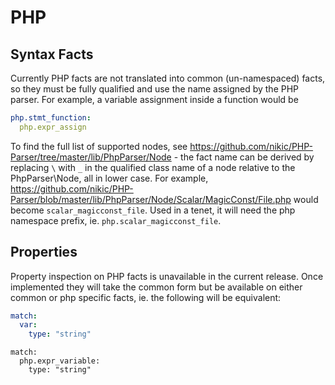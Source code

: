 # PHP

## Syntax Facts

Currently PHP facts are not translated into common (un-namespaced) facts, so they must be fully qualified and use the name assigned by the PHP parser. For example, a variable assignment inside a function would be

```yaml
php.stmt_function:
  php.expr_assign
```

To find the full list of supported nodes, see https://github.com/nikic/PHP-Parser/tree/master/lib/PhpParser/Node - the fact name can be derived by replacing `\` with `_` in the qualified class name of a node relative to the PhpParser\Node, all in lower case. For example, https://github.com/nikic/PHP-Parser/blob/master/lib/PhpParser/Node/Scalar/MagicConst/File.php would become `scalar_magicconst_file`. Used in a tenet, it will need the php namespace prefix, ie. `php.scalar_magicconst_file`.

## Properties

Property inspection on PHP facts is unavailable in the current release. Once implemented they will take the common form but be available on either common or php specific facts, ie. the following will be equivalent:

```yaml
match:
  var:
    type: "string"
```

```
match:
  php.expr_variable:
    type: "string"
```
